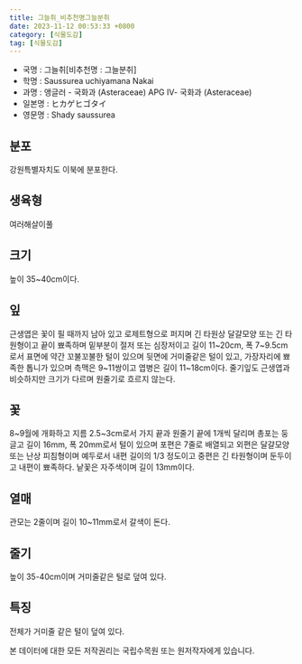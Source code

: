 ```yaml
---
title: 그늘취_비추천명그늘분취
date: 2023-11-12 00:53:33 +0800
category: [식물도감]
tag: [식물도감]
---
```




- 국명 : 그늘취[비추천명 : 그늘분취]
- 학명 : Saussurea uchiyamana Nakai
- 과명 : 앵글러 - 국화과 (Asteraceae) APG Ⅳ- 국화과 (Asteraceae)
- 일본명 : ヒカゲヒゴタイ
- 영문명 : Shady saussurea


## 분포
강원특별자치도 이북에 분포한다.
## 생육형
여러해살이풀
## 크기
높이 35~40cm이다.
## 잎
근생엽은 꽃이 필 때까지 남아 있고 로제트형으로 퍼지며 긴 타원상 달걀모양 또는 긴 타원형이고 끝이 뾰족하며 밑부분이 절저 또는 심장저이고 길이 11~20cm, 폭 7~9.5cm로서 표면에 약간 꼬불꼬불한 털이 있으며 뒷면에 거미줄같은 털이 있고, 가장자리에 뾰족한 톱니가 있으며 측맥은 9~11쌍이고 엽병은 길이 11~18cm이다. 줄기잎도 근생엽과 비슷하지만 크기가 다르며 원줄기로 흐르지 않는다.
## 꽃
8~9월에 개화하고 지름 2.5~3cm로서 가지 끝과 원줄기 끝에 1개씩 달리며 총포는 둥글고 길이 16mm, 폭 20mm로서 털이 있으며 포편은 7줄로 배열되고 외편은 달걀모양 또는 난상 피침형이며 예두로서 내편 길이의 1/3 정도이고 중편은 긴 타원형이며 둔두이고 내편이 뾰족하다. 낱꽃은 자주색이며 길이 13mm이다.
## 열매
관모는 2줄이며 길이 10~11mm로서 갈색이 돈다.
## 줄기
높이 35-40cm이며 거미줄같은 털로 덮여 있다.
## 특징
전체가 거미줄 같은 털이 덮여 있다.






본 데이터에 대한 모든 저작권리는 국립수목원 또는 원저작자에게 있습니다.
